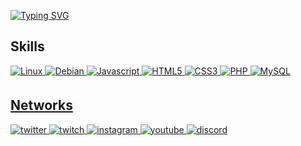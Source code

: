 [![Typing SVG](https://readme-typing-svg.herokuapp.com?color=357b5c&lines=Hi+!+Im+ivn+🖋;Visit+my+website+%3A+winveer.com+;And+enjoy+it+!+🖤)](https://git.io/typing-svg)

## Skills
<a href="#" target="_blank">
<img alt="Linux" src="https://img.shields.io/badge/Linux-43b581?style=for-the-badge&logo=linux&logoColor=ffffff" style="margin-bottom: 5px;"/>
</a>
<a href="#" target="_blank">
<img alt="Debian" src="https://img.shields.io/badge/debian-357b5c?style=for-the-badge&logo=debian&logoColor=ffffff" style="margin-bottom: 5px;"/>
</a>
<a href="#" target="_blank">
<img alt="Javascript" src="https://img.shields.io/badge/javascript-357b5c?style=for-the-badge&logo=javascript&logoColor=ffffff" style="margin-bottom: 5px;"/>
</a>
<a href="#" target="_blank">
<img alt="HTML5" src="https://img.shields.io/badge/html5-357b5c.svg?style=for-the-badge&logo=html5&logoColor=ffffff" style="margin-bottom: 5px;"/>
</a>
<a href="#" target="_blank">
<img alt="CSS3" src="https://img.shields.io/badge/css3-357b5c.svg?style=for-the-badge&logo=css3&logoColor=ffffff" style="margin-bottom: 5px;"/>
</a>
<a href="#" target="_blank">
<img alt="PHP" src="https://img.shields.io/badge/php-357b5c?style=for-the-badge&logo=php&logoColor=ffffff" style="margin-bottom: 5px;"/>
</a>
<a href="#" target="_blank">
<img alt="MySQL" src="https://img.shields.io/badge/mysql-357b5c.svg?style=for-the-badge&logo=mysql&logoColor=ffffff" style="margin-bottom: 5px;"/>
<br/>

## Networks
<a href="https://twitter.com/inverssed" target="_blank">
<img src=https://img.shields.io/badge/twitter-121212.svg?&style=for-the-badge&logo=twitter&logoColor=357b5c alt=twitter style="margin-bottom: 5px;" />
</a>
<a href="https://twitch.com/inverssed" target="_blank">
<img src=https://img.shields.io/badge/twitch-121212.svg?&style=for-the-badge&logo=twitch&logoColor=357b5c alt=twitch style="margin-bottom: 5px;" />
</a>
<a href="https://www.instagram.com/c/inverssed/" target="_blank">
<img src=https://img.shields.io/badge/instagram-121212.svg?&style=for-the-badge&logo=instagram&logoColor=357b5c alt=instagram style="margin-bottom: 5px;" /> 
</a>
<a href="https://www.youtube.com/c/inverssed/" target="_blank">
<img src=https://img.shields.io/badge/youtube-121212.svg?&style=for-the-badge&logo=youtube&logoColor=357b5c alt=youtube style="margin-bottom: 5px;" />
</a>  
<a href="https://discord.gg/orange" target="_blank">
<img src=https://img.shields.io/badge/discord-121212.svg?&style=for-the-badge&logo=discord&logoColor=357b5c alt=discord style="margin-bottom: 5px;" />
</a> 
<br/>   
